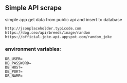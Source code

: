 ## Simple API scrape
simple app get data from public api and insert to database

```
http://jsonplaceholder.typicode.com
https://dog.ceo/api/breeds/image/random
https://official-joke-api.appspot.com/random_joke
```


### environment variables:
```
DB_USER=
DB_PASSWORD=
DB_HOST=
DB_PORT=
DB_NAME=
```